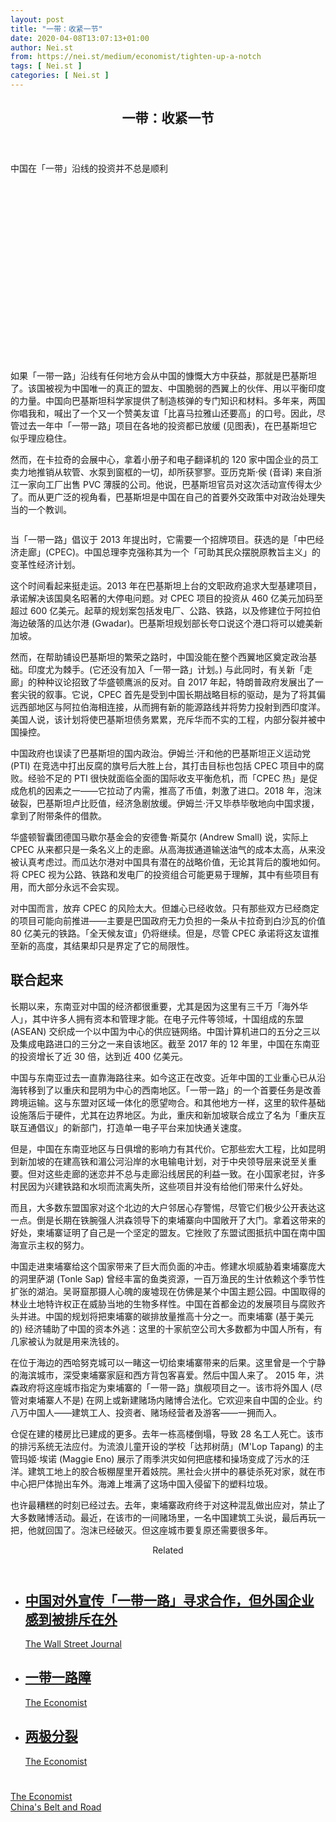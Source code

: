 ```yaml
---
layout: post
title: "一带：收紧一节"
date: 2020-04-08T13:07:13+01:00
author: Nei.st
from: https://nei.st/medium/economist/tighten-up-a-notch
tags: [ Nei.st ]
categories: [ Nei.st ]
---
```


<article class="post-18711 post type-post status-publish format-standard hentry category-economist tag-chinas-belt-and-road" id="post-18711"> <header class="page-header medium Archives"><div class="page-header__image"></div><div class="page-header__content"><h1 class="page-title text-align-center">一带：收紧一节</h1></div> </header><div class="entry-content aesop-entry-content" id="post-18711-content"><link as="font" crossorigin="anonymous" href="//cdn.jsdelivr.net/gh/0nd1jyU39XQ/_/glyph/font-face/0uIzqoZjSuJfvSBnvgXTcApMtcVhMcpr.woff" rel="preload" type="font/woff"/><link as="font" crossorigin="anonymous" href="//cdn.jsdelivr.net/gh/0nd1jyU39XQ/_/glyph/font-face/1sTnSLZWDKucPX6SAk.woff" rel="preload" type="font/woff"/><p class="blog-post__description">中国在「一带」沿线的投资并不总是顺利​​​</p><span id="more-18711"></span><div class="navigation__primary-inner"> <a class="economist__link-logo" href="//nei.st/medium/economist"></a></div><div class="container img component-image"><div class="aspectRatioPlaceholder" style="padding-bottom:56.25%;height: 0;"><div class="progressiveMedia" data-height="720" data-width="1280"> <img alt="" class="progressiveMedia-image" data-src="https://cdn.jsdelivr.net/gh/0nd1jyU39XQ/_/img/1/20200208_SRD002.jpg" src="https://cdn.jsdelivr.net/gh/0nd1jyU39XQ/_/img/1/20200208_SRD002.jpg"/></div></div></div><p>如果「一带一路」沿线有任何地方会从中国的慷慨大方中获益，那就是巴基斯坦了。该国被视为中国唯一的真正的盟友、中国脆弱的西翼上的伙伴、用以平衡印度的力量。中国向巴基斯坦科学家提供了制造核弹的专门知识和材料。多年来，两国你唱我和，喊出了一个又一个赞美友谊「比喜马拉雅山还要高」的口号。因此，尽管过去一年中「一带一路」项目在各地的投资都已放缓 (见图表)，在巴基斯坦它似乎理应稳住。</p><p>然而，在卡拉奇的会展中心，拿着小册子和电子翻译机的 120 家中国企业的员工卖力地推销从软管、水泵到窗框的一切，却所获寥寥。亚历克斯·侯 (音译) 来自浙江一家向工厂出售 PVC 薄膜的公司。他说，巴基斯坦官员对这次活动宣传得太少了。而从更广泛的视角看，巴基斯坦是中国在自己的首要外交政策中对政治处理失当的一个教训。</p><div class="container img"><div class="aspectRatioPlaceholder"><div class="progressiveMedia" data-height="773" data-width="1280"> <img alt="" class="progressiveMedia-image lazyload" data-src="https://cdn.jsdelivr.net/gh/0nd1jyU39XQ/_/img/1/20200208_SRC072.png" id="zoom-default" src="https://cdn.jsdelivr.net/gh/0nd1jyU39XQ/_/img/1/20200208_SRC072.png"/></div></div></div><p>当「一带一路」倡议于 2013 年提出时，它需要一个招牌项目。获选的是「中巴经济走廊」(CPEC)。中国总理李克强称其为一个「可助其民众摆脱原教旨主义」的变革性经济计划。</p><p>这个时间看起来挺走运。2013 年在巴基斯坦上台的文职政府追求大型基建项目，承诺解决该国臭名昭著的大停电问题。对 CPEC 项目的投资从 460 亿美元加码至超过 600 亿美元。起草的规划案包括发电厂、公路、铁路，以及修建位于阿拉伯海边破落的瓜达尔港 (Gwadar)。巴基斯坦规划部长夸口说这个港口将可以媲美新加坡。</p><p>然而，在帮助铺设巴基斯坦的繁荣之路时，中国没能在整个西翼地区奠定政治基础。印度尤为棘手。(它还没有加入「一带一路」计划。) 与此同时，有关新「走廊」的种种议论招致了华盛顿鹰派的反对。自 2017 年起，特朗普政府发展出了一套尖锐的叙事。它说，CPEC 首先是受到中国长期战略目标的驱动，是为了将其偏远西部地区与阿拉伯海相连接，从而拥有新的能源路线并将势力投射到西印度洋。美国人说，该计划将使巴基斯坦债务累累，充斥华而不实的工程，内部分裂并被中国操控。</p><div class="code-block code-block-1" style="margin: 8px 0; clear: both;"><div class="container ads_KbHEVhh8Rw"><div class="card card--blog post-sidebar"><div class="card-body"><div class="logo_ngcontent-kty-0"> </div><div class="iframe-blocker U6XAMK63Vh00WqvF2BacIQ"><div class="background-h60B"> </div><div class="WumZiPCS4MeMw4pxQ">  </div></div></div><div class="card-footer"><div class="card-footer-wrapper" layout="row bottom-left"></div></div></div></div></div><p>中国政府也误读了巴基斯坦的国内政治。伊姆兰·汗和他的巴基斯坦正义运动党 (PTI) 在竞选中打出反腐的旗号后大胜上台，其打击目标也包括 CPEC 项目中的腐败。经验不足的 PTI 很快就面临全面的国际收支平衡危机，而「CPEC 热」是促成危机的因素之一——它拉动了内需，推高了币值，刺激了进口。2018 年，泡沫破裂，巴基斯坦卢比贬值，经济急剧放缓。伊姆兰·汗又毕恭毕敬地向中国求援，拿到了附带条件的借款。</p><p>华盛顿智囊团德国马歇尔基金会的安德鲁·斯莫尔 (Andrew Small) 说，实际上 CPEC 从来都只是一条名义上的走廊。从高海拔通道输送油气的成本太高，从来没被认真考虑过。而瓜达尔港对中国具有潜在的战略价值，无论其背后的腹地如何。将 CPEC 视为公路、铁路和发电厂的投资组合可能更易于理解，其中有些项目有用，而大部分永远不会实现。</p><p>对中国而言，放弃 CPEC 的风险太大。但雄心已经收敛。只有那些双方已经商定的项目可能向前推进——主要是巴国政府无力负担的一条从卡拉奇到白沙瓦的价值 80 亿美元的铁路。「全天候友谊」仍将继续。但是，尽管 CPEC 承诺将这友谊推至新的高度，其结果却只是界定了它的局限性。</p><h2>联合起来</h2><p>长期以来，东南亚对中国的经济都很重要，尤其是因为这里有三千万「海外华人」，其中许多人拥有资本和管理才能。在电子元件等领域，十国组成的东盟 (ASEAN) 交织成一个以中国为中心的供应链网络。中国计算机进口的五分之三以及集成电路进口的三分之一来自该地区。截至 2017 年的 12 年里，中国在东南亚的投资增长了近 30 倍，达到近 400 亿美元。</p><p>中国与东南亚过去一直靠海路往来。如今这正在改变。近年中国的工业重心已从沿海转移到了以重庆和昆明为中心的西南地区。「一带一路」的一个首要任务是改善跨境运输。这与东盟对区域一体化的愿望吻合。和其他地方一样，这里的软件基础设施落后于硬件，尤其在边界地区。为此，重庆和新加坡联合成立了名为「重庆互联互通倡议」的新部门，打造单一电子平台来加快通关速度。</p><p>但是，中国在东南亚地区与日俱增的影响力有其代价。它那些宏大工程，比如昆明到新加坡的在建高铁和湄公河沿岸的水电输电计划，对于中央领导层来说至关重要。但对这些走廊的迷恋并不总与走廊沿线居民的利益一致。在小国家老挝，许多村民因为兴建铁路和水坝而流离失所，这些项目并没有给他们带来什么好处。</p><div class="code-block code-block-1" style="margin: 8px 0; clear: both;"><div class="container ads_KbHEVhh8Rw"><div class="card card--blog post-sidebar"><div class="card-body"><div class="logo_ngcontent-kty-0"> </div><div class="iframe-blocker U6XAMK63Vh00WqvF2BacIQ"><div class="background-h60B"> </div><div class="WumZiPCS4MeMw4pxQ">  </div></div></div><div class="card-footer"><div class="card-footer-wrapper" layout="row bottom-left"></div></div></div></div></div><p>而且，大多数东盟国家对这个北边的大户邻居心存警惕，尽管它们极少公开表达这一点。倒是长期在铁腕强人洪森领导下的柬埔寨向中国敞开了大门。拿着这带来的好处，柬埔寨证明了自己是一个坚定的盟友。它挫败了东盟试图抵抗中国在南中国海宣示主权的努力。</p><p>中国走进柬埔寨给这个国家带来了巨大而负面的冲击。修建水坝威胁着柬埔寨庞大的洞里萨湖 (Tonle Sap) 曾经丰富的鱼类资源，一百万渔民的生计依赖这个季节性扩张的湖泊。吴哥窟那摄人心魄的废墟现在仿佛是某个中国主题公园。中国取得的林业土地特许权正在威胁当地的生物多样性。中国在首都金边的发展项目与腐败齐头并进。中国的规划将把柬埔寨的碳排放量推高十分之一。而柬埔寨 (基于美元的) 经济辅助了中国的资本外逃：这里的十家航空公司大多数都为中国人所有，有几家被认为就是用来洗钱的。</p><p>在位于海边的西哈努克城可以一睹这一切给柬埔寨带来的后果。这里曾是一个宁静的海滨城市，深受柬埔寨家庭和西方背包客喜爱。然后中国人来了。 2015 年，洪森政府将这座城市指定为柬埔寨的「一带一路」旗舰项目之一。该市将外国人 (尽管对柬埔寨人不是) 在网上或新建赌场内赌博合法化。它欢迎来自中国的企业。约八万中国人——建筑工人、投资者、赌场经营者及游客——一拥而入。</p><p>仓促在建的楼房比已建成的更多。去年一栋高楼倒塌，导致 28 名工人死亡。该市的排污系统无法应付。为流浪儿童开设的学校「达邦树荫」(M'Lop Tapang) 的主管玛姬·埃诺 (Maggie Eno) 展示了雨季洪灾如何把底楼和操场变成了污水的汪洋。建筑工地上的胶合板棚屋里开着妓院。黑社会火拼中的暴徒杀死对家，就在市中心把尸体抛出车外。海滩上堆满了这场中国入侵留下的塑料垃圾。</p><p>也许最糟糕的时刻已经过去。去年，柬埔寨政府终于对这种混乱做出应对，禁止了大多数赌博活动。最近，在该市的一间赌场里，一名中国建筑工头说，最后再玩一把，他就回国了。泡沫已经破灭。但这座城市要复原还需要很多年。</p><section class="jsx-1092709871 collection"> <header class="jsx-1092709871 container"> <span class="jsx-65431776 text-icon text-right size-md spacing-xxtight weight-medium"> <span class="jsx-65431776 text"><span class="jsx-1092709871">Related</span></span></span> </header><ul class="jsx-1092709871 collection-list"><li class="jsx-1092709871"> <section class="jsx-2013367371 container"><div class="jsx-2013367371 content no-cover type-collection"><div class="jsx-2013367371 left"> <a class="jsx-2013367371" href="https://nei.st/medium/wsj/china-touts-its-belt-and-road-effort-as-collaborative-but-foreign-companies-feel-left-out"><h2 class="jsx-2996311878 sidebar">中国对外宣传「一带一路」寻求合作，但外国企业感到被排斥在外</h2></a> <footer class="jsx-2917334530 actions"><div class="jsx-2917334530 left"> <span class="jsx-2917334530 space-right"> <section class="jsx-1911640393"> <a class="jsx-1911640393 container text-normal spacing-xtight text-small" href="https://nei.st/medium/wsj"><div aria-hidden="true" class="jsx-2557283682 avatar xxsmall" style="background-color: #2574C8"></div><span class="jsx-1911640393 name">The Wall Street Journal</span></a> </section></span></div> </footer></div></div> </section></li><li class="jsx-1092709871"> <section class="jsx-2013367371 container"><div class="jsx-2013367371 content no-cover type-collection"><div class="jsx-2013367371 left"> <a class="jsx-2013367371" href="https://nei.st/medium/economist/belt-and-roadblock"><h2 class="jsx-2996311878 sidebar">一带一路障</h2></a> <footer class="jsx-2917334530 actions"><div class="jsx-2917334530 left"> <span class="jsx-2917334530 space-right"> <section class="jsx-1911640393"> <a class="jsx-1911640393 container text-normal spacing-xtight text-small" href="https://nei.st/medium/economist"><div aria-hidden="true" class="jsx-2557283682 avatar xxsmall" style="background-color: rgb(227, 18, 11)"></div><span class="jsx-1911640393 name">The Economist</span></a> </section></span></div> </footer></div></div> </section></li><li class="jsx-1092709871"> <section class="jsx-2013367371 container"><div class="jsx-2013367371 content no-cover type-collection"><div class="jsx-2013367371 left"> <a class="jsx-2013367371" href="https://nei.st/medium/economist/poles-apart"><h2 class="jsx-2996311878 sidebar">两极分裂</h2></a> <footer class="jsx-2917334530 actions"><div class="jsx-2917334530 left"> <span class="jsx-2917334530 space-right"> <section class="jsx-1911640393"> <a class="jsx-1911640393 container text-normal spacing-xtight text-small" href="https://nei.st/medium/economist"><div aria-hidden="true" class="jsx-2557283682 avatar xxsmall" style="background-color: rgb(227, 18, 11)"></div><span class="jsx-1911640393 name">The Economist</span></a> </section></span></div> </footer></div></div> </section></li></ul> </section><div class="container ag ah"><div class="fe n el"><a class="dt du bn bo bp bq br bs bt bu dv dw bx by dx dy" href="https://nei.st/medium/economist?source=https://www.economist.com/special-report/2020/02/06/chinese-investment-in-eurasia-is-not-always-smooth" rel="noopener noreferrer nofollow"><div class="c ff fg ag ah fh el fi fj ce fk fl fm fn fo fp fq fr fs ft fu"><div class="bs em en eo ep eq fv ah fw fg ag bm eu fx q fy fz p ac"></div></div></a></div></div><div class="code-block code-block-2" style="margin: 8px 0; clear: both;"> <br/><div class="container ads_KbHEVhh8Rw"><div class="card card--blog post-sidebar"><div class="card-body"><div class="logo_ngcontent-kty-0"> </div><div class="iframe-blocker U6XAMK63Vh00WqvF2BacIQ"><div class="background-h60B"> </div><div class="WumZiPCS4MeMw4pxQ">  </div></div></div><div class="card-footer"><div class="card-footer-wrapper" layout="row bottom-left"></div></div></div></div></div></div> <footer class="entry-footer"><div class="categories icon-link"><a href="https://nei.st/category/medium/economist" rel="category tag">The Economist</a></div><div class="tags icon-link"><a href="https://nei.st/tag/chinas-belt-and-road" rel="tag">China's Belt and Road</a></div> </footer> </article>
